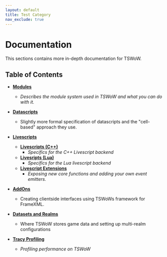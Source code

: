 ```yaml
---
layout: default
title: Test Category
nav_exclude: true
---
```


# Documentation

This sections contains more in-depth documentation for TSWoW.

## Table of Contents

- [**Modules**](./modules)
    - _Describes the module system used in TSWoW and what you can do with it._

- [**Datascripts**](./datascripts)
    - Slightly more formal specification of datascripts and the "cell-based" approach they use.

- [**Livescripts**](./livescripts)
    - [**Livescripts (C++)**](./livescripts-cxx)
        - _Specifics for the C++ Livescript backend_
    - [**Livesripts (Lua)**](./livescripts-lua)
        - _Specifics for the Lua livescript backend_
    - [**Livescript Extensions**](./extending-livescripts)
        - _Exposing new core functions and adding your own event emitters._ 

- [**AddOns**](./addons)
    - Creating clientside interfaces using TSWoWs framework for FrameXML.

- [**Datasets and Realms**](./datasets-and-realms)
    - Where TSWoW stores game data and setting up multi-realm configurations

- [**Tracy Profiling**](./tracy)
    - _Profiling performance on TSWoW_